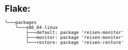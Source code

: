 # Flake:
<pre>
└───packages
    └───x86_64-linux
        ├───default: package 'reisen-monitor'
        ├───monitor: package 'reisen-monitor'
        └───restore: package 'reisen-restore'
</pre>
